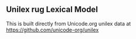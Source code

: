 Unilex rug Lexical Model
----------------------

This is built directly from Unicode.org unilex data at
https://github.com/unicode-org/unilex
